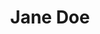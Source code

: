 ---
title: "Jane Doe"
name: "Jane Doe"
bio: "Jane Doe is a motorsports journalist with a passion for Formula 1. She is a strong advocate for women in STEM and motorsports."
image: "/images/jane-doe.svg"
featured_image: "/images/banner.png"
---